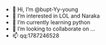 - 👋 Hi, I’m @bupt-Yy-young
- 👀 I’m interested in LOL and Naraka
- 🌱 I’m currently learning python
- 💞️ I’m looking to collaborate on ...
- 📫 qq:1787246528

<!---
bupt-Yy-young/bupt-Yy-young is a ✨ special ✨ repository because its `README.md` (this file) appears on your GitHub profile.
You can click the Preview link to take a look at your changes.
--->
